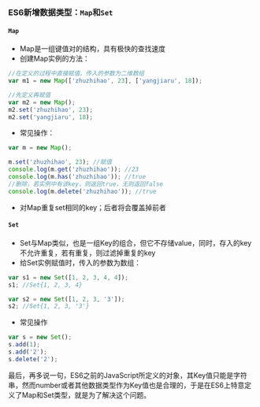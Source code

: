 ### ES6新增数据类型：`Map`和`Set`

#### `Map`

* Map是一组键值对的结构，具有极快的查找速度
* 创建Map实例的方法：
```javascript
//在定义的过程中直接赋值，传入的参数为二维数组
var m1 = new Map(['zhuzhihao', 23], ['yangjiaru', 18]);

//先定义再赋值
var m2 = new Map();
m2.set('zhuzhihao', 23);
m2.set('yangjiaru', 18);
```
* 常见操作：
```javascript
var m = new Map();

m.set('zhuzhihao', 23); //赋值
console.log(m.get('zhuzhihao')); //23
console.log(m.has('zhuzhihao')); //true
//删除，若实例中有该key，则返回true，无则返回false
console.log(m.delete('zhuzhihao')); //true
```
* 对Map重复set相同的key；后者将会覆盖掉前者

#### `Set`

* Set与Map类似，也是一组Key的组合，但它不存储value，同时，存入的key不允许重复，若有重复，则过滤掉重复的key
* 给Set实例赋值时，传入的参数为数组：
```javascript
var s1 = new Set([1, 2, 3, 4, 4]);
s1; //Set{1, 2, 3, 4}

var s2 = new Set([1, 2, 3, '3']);
s2; //Set{1, 2, 3, '3'}
```
* 常见操作
```javascript
var s = new Set();
s.add(1);
s.add('2');
s.delete('2');
```

最后，再多说一句，ES6之前的JavaScript所定义的对象，其Key值只能是字符串，然而number或者其他数据类型作为Key值也是合理的，于是在ES6上特意定义了Map和Set类型，就是为了解决这个问题。